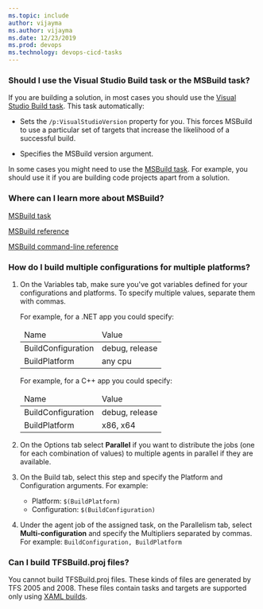 ```yaml
---
ms.topic: include
author: vijayma
ms.author: vijayma
ms.date: 12/23/2019
ms.prod: devops
ms.technology: devops-cicd-tasks
---
```


### Should I use the Visual Studio Build task or the MSBuild task?

If you are building a solution, in most cases you should use the [Visual Studio Build task](../build/visual-studio-build.md). This task automatically:

- Sets the `/p:VisualStudioVersion` property for you. This forces MSBuild to use a particular set of targets that increase the likelihood of a successful build.

- Specifies the MSBuild version argument.

In some cases you might need to use the [MSBuild task](../build/msbuild.md). For example, you should use it if you are building code projects apart from a solution.

### Where can I learn more about MSBuild?

[MSBuild task](../build/msbuild.md)

[MSBuild reference](https://msdn.microsoft.com/library/dd393574.aspx)

[MSBuild command-line reference](https://msdn.microsoft.com/library/ms164311.aspx)

<a name="multiconfiguration"></a>

### How do I build multiple configurations for multiple platforms?

<ol>
<li><p>
On the Variables tab, make sure you&#39;ve got variables defined for your configurations and platforms. To specify multiple values, separate them with commas.
</p>
<p>For example, for a .NET app you could specify:</p>
<table>
<thead>
<tr>
<td>Name</td>
<td>Value</td>
</tr>
</thead>
<tr>
<td>BuildConfiguration</td>
<td>debug, release</td>
</tr>
<tr>
<td>BuildPlatform</td>
<td>any cpu</td>
</tr>
</table>

<p>For example, for a C++ app you could specify:</p>
<table>
<thead>
<tr>
<td>Name</td>
<td>Value</td>
</tr>
</thead>
<tr>
<td>BuildConfiguration</td>
<td>debug, release</td>
</tr>
<tr>
<td>BuildPlatform</td>
<td>x86, x64</td>
</tr>
</table>
</li>
<li><p>On the Options tab select <strong>Parallel</strong> if you want to distribute the jobs (one for each combination of values) to multiple agents in parallel if they are available.</p>
</li>
<li><p>On the Build tab, select this step and specify the Platform and Configuration arguments. For example:</p>
<ul>
<li>Platform: <code>$(BuildPlatform)</code></li>
<li>Configuration: <code>$(BuildConfiguration)</code></li>
</ul>
</li>
<li><p>Under the agent job of the assigned task, on the Parallelism tab, select <strong>Multi-configuration</strong> and specify the Multipliers separated by commas. For example: <code>BuildConfiguration, BuildPlatform</code></p>
</li>
</ol>

### Can I build TFSBuild.proj files?

You cannot build TFSBuild.proj files. These kinds of files are generated by TFS 2005 and 2008. These files contain tasks and targets are supported only using [XAML builds](https://msdn.microsoft.com/library/ms181709%28v=vs.120%29.aspx).
